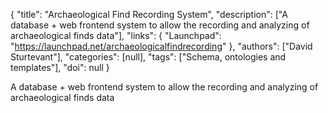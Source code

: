 {
  "title": "Archaeological Find Recording System",
  "description": ["A database + web frontend system to allow the recording and analyzing of archaeological finds data"],
  "links": {
    "Launchpad": "https://launchpad.net/archaeologicalfindrecording"
  },
  "authors": ["David Sturtevant"],
  "categories": [null],
  "tags": ["Schema, ontologies and templates"],
  "doi": null
}

<!-- Generated by csv2md.R – do not edit by hand -->

A database + web frontend system to allow the recording and analyzing of archaeological finds data